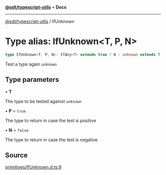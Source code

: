 [**@sdt/typescript-utils**](../README.md) • **Docs**

***

[@sdt/typescript-utils](../globals.md) / IfUnknown

# Type alias: IfUnknown\<T, P, N\>

```ts
type IfUnknown<T, P, N>: IfAny<T> extends true ? N : unknown extends T ? P : N;
```

Test a type again `unknown`

## Type parameters

• **T**

The type to be tested against `unknown`

• **P** = `true`

The type to return in case the test is positive

• **N** = `false`

The type to return in case the test is negative

## Source

[primitives/IfUnknown.d.ts:9](https://github.com/sylvaindethier/typescript-utils/blob/edc656b23be8c3f01c4f75ed76a05aa613f4dd0c/types/primitives/IfUnknown.d.ts#L9)
